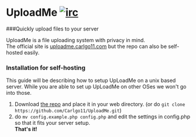 UploadMe   [![irc](https://img.shields.io/badge/EsperNet-join%20%23uploadme-brightgreen.svg)](https://webchat.esper.net/?channels=uploadme)
========
###Quickly upload files to your server

UploadMe is a file uploading system with privacy in mind.  
The official site is <a href="https://uploadme.carlgo11.com/">uploadme.carlgo11.com</a> but the repo can also be self-hosted easily.



### Installation for self-hosting
This guide will be describing how to setup UpLoadMe on a unix based server. While you are able to set up UpLoadMe on other OSes we won't go into those.

1. Download <a href="https://github.com/Carlgo11/UploadMe/archive/master.zip">the repo</a> and place it in your web directory. (or do `git clone https://github.com/Carlgo11/UploadMe.git`)
2. do `mv config.example.php config.php` and edit the settings in config.php so that it fits your server setup.  
__That's it!__
